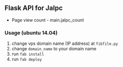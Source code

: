 ## Flask API for Jalpc

* Page view count - main.jalpc_count


### Usage (ubuntu 14.04)

1. change vps domain name (IP address) at `fibfile.py`
2. change `domain_name` to your domain name
3. run `fab install`
4. run `fab deploy`
